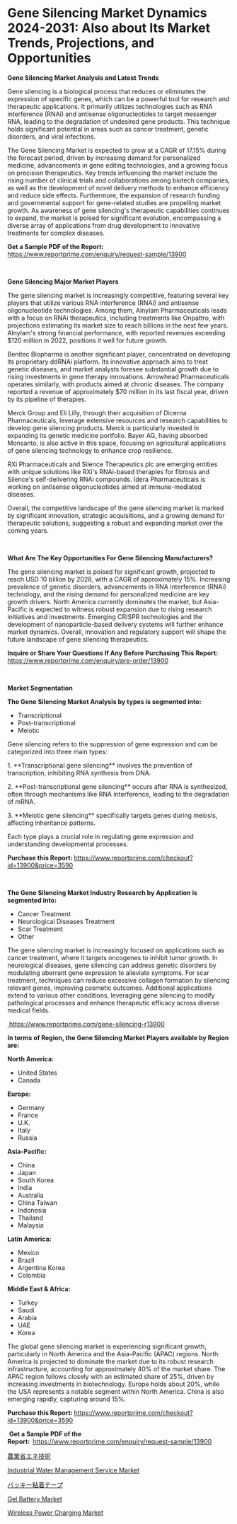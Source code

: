 <p><h1>Gene Silencing Market Dynamics 2024-2031: Also about Its Market Trends, Projections, and Opportunities</h1></p><p><strong>Gene Silencing Market Analysis and Latest Trends</strong></p>
<p><p>Gene silencing is a biological process that reduces or eliminates the expression of specific genes, which can be a powerful tool for research and therapeutic applications. It primarily utilizes technologies such as RNA interference (RNAi) and antisense oligonucleotides to target messenger RNA, leading to the degradation of undesired gene products. This technique holds significant potential in areas such as cancer treatment, genetic disorders, and viral infections.</p><p>The Gene Silencing Market is expected to grow at a CAGR of 17.15% during the forecast period, driven by increasing demand for personalized medicine, advancements in gene editing technologies, and a growing focus on precision therapeutics. Key trends influencing the market include the rising number of clinical trials and collaborations among biotech companies, as well as the development of novel delivery methods to enhance efficiency and reduce side effects. Furthermore, the expansion of research funding and governmental support for gene-related studies are propelling market growth. As awareness of gene silencing's therapeutic capabilities continues to expand, the market is poised for significant evolution, encompassing a diverse array of applications from drug development to innovative treatments for complex diseases.</p></p>
<p><strong>Get a Sample PDF of the Report:&nbsp;</strong> <a href="https://www.reportprime.com/enquiry/request-sample/13900">https://www.reportprime.com/enquiry/request-sample/13900</a></p>
<p>&nbsp;</p>
<p><strong>Gene Silencing Major Market Players</strong></p>
<p><p>The gene silencing market is increasingly competitive, featuring several key players that utilize various RNA interference (RNAi) and antisense oligonucleotide technologies. Among them, Alnylam Pharmaceuticals leads with a focus on RNAi therapeutics, including treatments like Onpattro, with projections estimating its market size to reach billions in the next few years. Alnylam's strong financial performance, with reported revenues exceeding $120 million in 2022, positions it well for future growth.</p><p>Benitec Biopharma is another significant player, concentrated on developing its proprietary ddRNAi platform. Its innovative approach aims to treat genetic diseases, and market analysts foresee substantial growth due to rising investments in gene therapy innovations. Arrowhead Pharmaceuticals operates similarly, with products aimed at chronic diseases. The company reported a revenue of approximately $70 million in its last fiscal year, driven by its pipeline of therapies.</p><p>Merck Group and Eli Lilly, through their acquisition of Dicerna Pharmaceuticals, leverage extensive resources and research capabilities to develop gene silencing products. Merck is particularly invested in expanding its genetic medicine portfolio. Bayer AG, having absorbed Monsanto, is also active in this space, focusing on agricultural applications of gene silencing technology to enhance crop resilience.</p><p>RXi Pharmaceuticals and Silence Therapeutics plc are emerging entities with unique solutions like RXi's RNAi-based therapies for fibrosis and Silence's self-delivering RNAi compounds. Idera Pharmaceuticals is working on antisense oligonucleotides aimed at immune-mediated diseases.</p><p>Overall, the competitive landscape of the gene silencing market is marked by significant innovation, strategic acquisitions, and a growing demand for therapeutic solutions, suggesting a robust and expanding market over the coming years.</p></p>
<p>&nbsp;</p>
<p><strong>What Are The Key Opportunities For Gene Silencing Manufacturers?</strong></p>
<p><p>The gene silencing market is poised for significant growth, projected to reach USD 10 billion by 2028, with a CAGR of approximately 15%. Increasing prevalence of genetic disorders, advancements in RNA interference (RNAi) technology, and the rising demand for personalized medicine are key growth drivers. North America currently dominates the market, but Asia-Pacific is expected to witness robust expansion due to rising research initiatives and investments. Emerging CRISPR technologies and the development of nanoparticle-based delivery systems will further enhance market dynamics. Overall, innovation and regulatory support will shape the future landscape of gene silencing therapeutics.</p></p>
<p><strong>Inquire or Share Your Questions If Any Before Purchasing This Report:</strong> <a href="https://www.reportprime.com/enquiry/pre-order/13900">https://www.reportprime.com/enquiry/pre-order/13900</a></p>
<p>&nbsp;</p>
<p><strong>Market Segmentation</strong></p>
<p><strong>The Gene Silencing Market Analysis by types is segmented into:</strong></p>
<p><ul><li>Transcriptional</li><li>Post-transcriptional</li><li>Meiotic</li></ul></p>
<p><p>Gene silencing refers to the suppression of gene expression and can be categorized into three main types: </p><p>1. **Transcriptional gene silencing** involves the prevention of transcription, inhibiting RNA synthesis from DNA. </p><p>2. **Post-transcriptional gene silencing** occurs after RNA is synthesized, often through mechanisms like RNA interference, leading to the degradation of mRNA. </p><p>3. **Meiotic gene silencing** specifically targets genes during meiosis, affecting inheritance patterns. </p><p>Each type plays a crucial role in regulating gene expression and understanding developmental processes.</p></p>
<p><strong>Purchase this Report:&nbsp;</strong><a href="https://www.reportprime.com/checkout?id=13900&price=3590">https://www.reportprime.com/checkout?id=13900&price=3590</a></p>
<p>&nbsp;</p>
<p><strong>The Gene Silencing Market Industry Research by Application is segmented into:</strong></p>
<p><ul><li>Cancer Treatment</li><li>Neurological Diseases Treatment</li><li>Scar Treatment</li><li>Other</li></ul></p>
<p><p>The gene silencing market is increasingly focused on applications such as cancer treatment, where it targets oncogenes to inhibit tumor growth. In neurological diseases, gene silencing can address genetic disorders by modulating aberrant gene expression to alleviate symptoms. For scar treatment, techniques can reduce excessive collagen formation by silencing relevant genes, improving cosmetic outcomes. Additional applications extend to various other conditions, leveraging gene silencing to modify pathological processes and enhance therapeutic efficacy across diverse medical fields.</p></p>
<p><a href="https://www.reportprime.com/gene-silencing-r13900">&nbsp;https://www.reportprime.com/gene-silencing-r13900</a></p>
<p><strong>In terms of Region, the Gene Silencing Market Players available by Region are:</strong></p>
<p>
    <p> <strong> North America: </strong>
        <ul>
            <li>United States</li>
            <li>Canada</li>
        </ul>
        </p> 
    <p> <strong> Europe: </strong>
        <ul>
            <li>Germany</li>
            <li>France</li>
            <li>U.K.</li>
            <li>Italy</li>
            <li>Russia</li>
        </ul>
        </p> 
    <p> <strong> Asia-Pacific: </strong>
        <ul>
            <li>China</li>
            <li>Japan</li>
            <li>South Korea</li>
            <li>India</li>
            <li>Australia</li>
            <li>China Taiwan</li>
            <li>Indonesia</li>
            <li>Thailand</li>
            <li>Malaysia</li>
        </ul>
        </p> 
    <p> <strong> Latin America: </strong>
        <ul>
            <li>Mexico</li>
            <li>Brazil</li>
            <li>Argentina Korea</li>
            <li>Colombia</li>
        </ul>
        </p> 
    <p> <strong> Middle East & Africa: </strong>
        <ul>
            <li>Turkey</li>
            <li>Saudi</li>
            <li>Arabia</li>
            <li>UAE</li>
            <li>Korea</li>
        </ul>
    </p>
    </p>
<p><p>The global gene silencing market is experiencing significant growth, particularly in North America and the Asia-Pacific (APAC) regions. North America is projected to dominate the market due to its robust research infrastructure, accounting for approximately 40% of the market share. The APAC region follows closely with an estimated share of 25%, driven by increasing investments in biotechnology. Europe holds about 20%, while the USA represents a notable segment within North America. China is also emerging rapidly, capturing around 15%.</p></p>
<p><strong>Purchase this Report: </strong><a href="https://www.reportprime.com/checkout?id=13900&price=3590">https://www.reportprime.com/checkout?id=13900&price=3590</a></p>
<p>&nbsp;<strong>Get a Sample PDF of the Report:&nbsp;&nbsp;</strong><a href="https://www.reportprime.com/enquiry/request-sample/13900">https://www.reportprime.com/enquiry/request-sample/13900</a></p>
<p><strong></strong></p>
<p><p><a href="https://medium.com/@leigh4852023/agriculture-energy-conservation-technology-24fa12d48a50">農業省エネ技術</a></p><p><a href="https://medium.com/@ethanlehner1/this-report-aims-to-provide-a-comprehensive-presentation-of-the-global-market-for-industrial-water-b05b86b92e30">Industrial Water Management Service Market</a></p><p><a href="https://medium.com/@qyzhmeiu47/bucky-adhesive-tape-market-%E3%81%AE%E3%82%B0%E3%83%AD%E3%83%BC%E3%83%90%E3%83%AB%E5%B8%82%E5%A0%B4%E6%A6%82%E8%A6%81%E3%81%AF-%E4%B8%96%E7%95%8C%E3%81%8A%E3%82%88%E3%81%B3%E4%B8%BB%E8%A6%81%E5%B8%82%E5%A0%B4%E3%81%AB%E3%81%8A%E3%81%91%E3%82%8B%E6%A5%AD%E7%95%8C%E3%81%AB%E5%BD%B1%E9%9F%BF%E3%82%92%E4%B8%8E%E3%81%88%E3%82%8B%E4%B8%BB%E8%A6%81%E3%81%AA%E3%83%88%E3%83%AC%E3%83%B3%E3%83%89%E3%81%AB%E3%81%A4%E3%81%84%E3%81%A6-%E7%8B%AC%E8%87%AA%E3%81%AE%E8%A6%96%E7%82%B9%E3%82%92%E6%8F%90%E4%BE%9B%E3%81%97%E3%81%BE%E3%81%99-6531ec134ed5">バッキー粘着テープ</a></p><p><a href="https://issuu.com/reportprime-2/docs/gel-battery-market-size-2030.pptx_3a79105eb58b2b">Gel Battery Market</a></p><p><a href="https://github.com/ChristianClark406/Market-Research-Report-List-1/blob/main/wireless-power-charging-market.md">Wireless Power Charging Market</a></p></p>